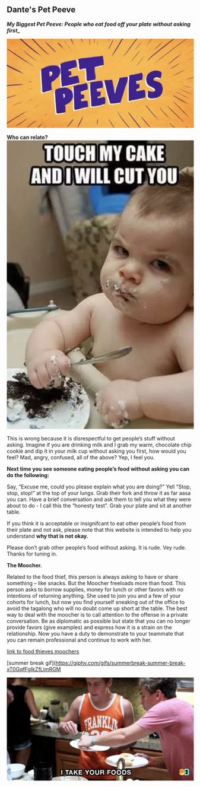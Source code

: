 ## Dante's Pet Peeve

 **_My Biggest Pet Peeve: People who eat food off your plate without asking first__**
 
![Image](pet-peeves.png)


**Who can relate?**
![Image](memelol.png)


This is wrong because it is disrespectful to get people’s stuff without asking. Imagine if you are drinking milk and I grab my warm, chocolate chip cookie and dip it in your milk cup without asking you first, how would you feel? Mad, angry, confused, all of the above? Yep, I feel you.
  
**Next time you see someone eating people’s food without asking you can do the following:** 

Say, “Excuse me, could you please explain what you are doing?”
Yell “Stop, stop, stop!” at the top of your lungs.
Grab their fork and throw it as far aasa you can. 
Have a brief conversation and ask them to tell you what they were about to do - I call this the “honesty test”.
Grab your plate and sit at another table. 

If you think it is acceptable or insignifcant to eat other people’s food from their plate and not ask, please note that this website is intended to help you understand **why that is not okay.** 

Please don’t grab other people’s food without asking. It is rude. Vey rude. Thanks for tuning in. 

**The Moocher.** 

Related to the food thief, this person is always asking to have or share something – like snacks. But the Moocher freeloads more than food. This person asks to borrow supplies, money for lunch or other favors with no intentions of returning anything. She used to join you and a few of your cohorts for lunch, but now you find yourself sneaking out of the office to avoid the tagalong who will no doubt come up short at the table. The best way to deal with the moocher is to call attention to the offense in a private conversation. Be as diplomatic as possible but state that you can no longer provide favors (give examples) and express how it is a strain on the relationship. Now you have a duty to demonstrate to your teammate that you can remain professional and continue to work with her.

[link to food thieves moochers](https://www.al.com/business/2014/02/food_thieves_moochers_and_the.html)

[summer break gif](https://giphy.com/gifs/summerbreak-summer-break-xT0GqfFgIkZfLimRGM

![Image](i-take-your-foods.png)

